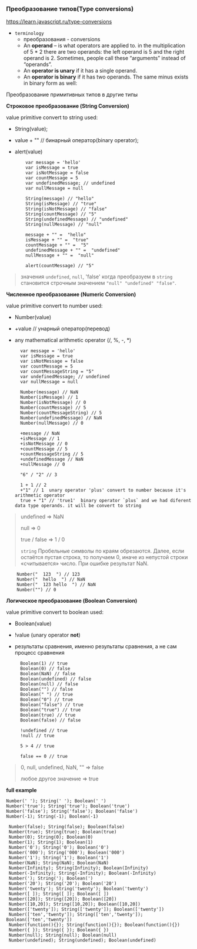 ### Преобразование типов(Type conversions)

https://learn.javascript.ru/type-conversions

- `terminology`
    - преобразования - conversions
    - An **operand** – is what operators are applied to. in the multiplication of 5 * 2 there are two operands: the left
      operand is 5 and the right operand is 2. Sometimes, people call these “arguments” instead of “operands”.
    - An **operator is unary** if it has a single operand.
    - An **operator is binary** if it has two operands. The same minus exists in binary form as well:

Преобразование примитивных типов в другие типы

**Строковое преобразование (String Conversion)**

value primitive convert to string used:

- String(value);
- value + "" // бинарный оператор(binary operator);
- alert(value)

          var message = 'hello'
          var isMessage = true
          var isNotMessage = false
          var countMessage = 5
          var undefinedMessage; // undefined
          var nullMessage = null

          String(message) // "hello"
          String(isMessage) // "true"
          String(isNotMessage) // "false"
          String(countMessage) // "5"
          String(undefinedMessage) // "undefined"
          String(nullMessage) // "null"
          
          message + "" =  "hello"  
          isMessage + "" =  "true"  
          countMessage + "" =  "5"  
          undefinedMessage + "" =  "undefined"  
          nullMessage + "" =  "null"  
          
          alert(countMessage) // "5"

> значения `undefined`, `null`, 'false' когда преобразуем в `string` становится строчным значением `"null" "undefined" "false"`.


**Численное преобразование (Numeric Conversion)**

value primitive convert to number used:

- Number(value)
- +value // унарный оператор(перевод)
- any mathematical arithmetic operator (/, %, -, *)

        var message = 'hello'
        var isMessage = true
        var isNotMessage = false
        var countMessage = 5
        var countMessageString = "5"
        var undefinedMessage; // undefined
        var nullMessage = null

        Number(message) // NaN
        Number(isMessage) // 1
        Number(isNotMessage) // 0
        Number(countMessage) // 5
        Number(countMessageString) // 5
        Number(undefinedMessage) // NaN
        Number(nullMessage) // 0
        
        +message // NaN
        +isMessage // 1
        +isNotMessage // 0
        +countMessage // 5
        +countMessageString // 5
        +undefinedMessage // NaN
        +nullMessage // 0
        
        "6" / "2" // 3
        
        1 + 1 // 2
        +"1" // 1  unary operator 'plus' convert to number because it's arithmetic operator 
        true + "1" // 'true1'  binary operator `plus` and we had diferent data type operands. it will be convert to string

> undefined => NaN
>
> null => 0
>
> true / false =>  1 / 0
>
> `string`  Пробельные символы по краям обрезаются. Далее, если остаётся пустая строка, то получаем 0, иначе из непустой
> строки «считывается» число. При ошибке результат NaN.

        Number("  123  ") // 123
        Number("  hello  ") // NaN
        Number("  123 hello  ") // NaN
        Number("") // 0

**Логическое преобразование (Boolean Conversion)**

value primitive convert to boolean used:

- Boolean(value)
- !value (unary operator **not**)
- результаты сравнения, именно результаты сравнения, а не сам процесс сравнения

        Boolean(1) // true
        Boolean(0) // false
        Boolean(NaN) // false
        Boolean(undefined) // false
        Boolean(null) // false
        Boolean("") // false
        Boolean(" ") // true
        Boolean("0") // true
        Boolean("false") // true
        Boolean("true") // true
        Boolean(true) // true
        Boolean(false) // false
        
        !undefined // true
        !null // true
        
        5 > 4 // true
        
        false == 0 // true

> 0, null, undefined, NaN, "" => false
>
> любое другое значение => true




**full example**

    Number(' '); String(' '); Boolean(' ')
    Number('true'); String('true'); Boolean('true')
    Number('false'); String('false'); Boolean('false')
    Number(-1); String(-1); Boolean(-1)

     Number(false); String(false); Boolean(false)
     Number(true); String(true); Boolean(true)
     Number(0); String(0); Boolean(0)
     Number(1); String(1); Boolean(1)
     Number('0'); String('0'); Boolean('0')
     Number('000'); String('000'); Boolean('000')
     Number('1'); String('1'); Boolean('1')
     Number(NaN); String(NaN); Boolean(NaN)
     Number(Infinity); String(Infinity); Boolean(Infinity)
     Number(-Infinity); String(-Infinity); Boolean(-Infinity)
     Number('); String('); Boolean(')
     Number('20'); String('20'); Boolean('20')
     Number('twenty'); String('twenty'); Boolean('twenty')
     Number([ ]); String([ ]); Boolean([ ])
     Number([20]); String([20]); Boolean([20])
     Number([10,20]); String([10,20]); Boolean([10,20])
     Number(['twenty']); String(['twenty']); Boolean(['twenty'])
     Number(['ten','twenty']); String(['ten','twenty']); Boolean(['ten','twenty'])
     Number(function(){}); String(function(){}); Boolean(function(){})
     Number({ }); String({ }); Boolean({ })
     Number(null); String(null); Boolean(null)
     Number(undefined); String(undefined); Boolean(undefined)
